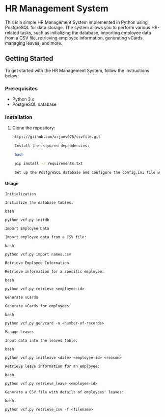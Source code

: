 # HR Management System

This is a simple HR Management System implemented in Python using PostgreSQL for data storage. The system allows you to perform various HR-related tasks, such as initializing the database, importing employee data from a CSV file, retrieving employee information, generating vCards, managing leaves, and more.

## Getting Started

To get started with the HR Management System, follow the instructions below:

### Prerequisites

- Python 3.x
- PostgreSQL database

### Installation

1. Clone the repository:

   ```bash
   https://github.com/arjunv075/csvfile.git

    Install the required dependencies:

    bash

    pip install -r requirements.txt

    Set up the PostgreSQL database and configure the config.ini file with your database details.

####	Usage
	Initialization

	Initialize the database tables:

	bash

	python vcf.py initdb

	Import Employee Data

	Import employee data from a CSV file:

	bash

	python vcf.py import names.csv

	Retrieve Employee Information

	Retrieve information for a specific employee:

	bash

	python vcf.py retrieve <employee-id>

	Generate vCards

	Generate vCards for employees:

	bash

	python vcf.py genvcard -n <number-of-records>

	Manage Leaves

	Input data into the leaves table:

	bash

	python vcf.py initleave <date> <employee-id> <reason>

	Retrieve leave information for an employee:

	bash

	python vcf.py retrieve_leave <employee-id>

	Generate a CSV file with details of employees' leaves:

	bash.

	python vcf.py retrieve_csv -f <filename>
	

